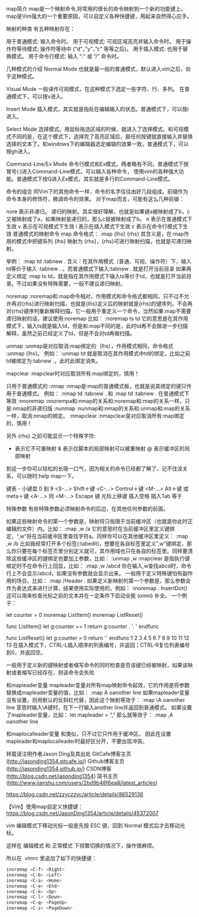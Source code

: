 map简介
map是一个映射命令,将常用的很长的命令映射到一个新的功能键上。map是Vim强大的一个重要原因，可以自定义各种快捷键，用起来自然得心应手。

映射的种类
有五种映射存在：

用于普通模式: 输入命令时。
用于可视模式: 可视区域高亮并输入命令时。
用于操作符等待模式: 操作符等待中 (“d”，”y”，”c” 等等之后)。
用于插入模式: 也用于替换模式。
用于命令行模式: 输入 “:” 或 “/” 命令时。


几种模式的介绍
Normal Mode
也就是最一般的普通模式，默认进入vim之后，处于这种模式。

Visual Mode
一般译作可视模式，在这种模式下选定一些字符、行、多列。
在普通模式下，可以按v进入。

Insert Mode
插入模式，其实就是指处在编辑输入的状态。普通模式下，可以按i进入。

Select Mode
选择模式。用鼠标拖选区域的时候，就进入了选择模式。和可视模式不同的是，在这个模式下，选择完了高亮区域后，敲任何按键就直接输入并替换选择的文本了。和windows下的编辑器选定编辑的效果一致。普通模式下，可以按gh进入。

Command-Line/Ex Mode
命令行模式和Ex模式。两者略有不同，普通模式下按冒号(:)进入Command-Line模式，可以输入各种命令，
使用vim的各种强大功能。普通模式下按Q进入Ex模式，其实就是多行的Command-Line模式。

命令的组合
同Vim下的其他命令一样，命令的名字往往由好几段组成。前缀作为命令本身的修饰符，微调命令的效果。
对于map而言，可能有这么几种前缀：

nore
表示非递归。
递归的映射。其实很好理解，也就是如果键a被映射成了b，c又被映射成了a，如果映射是递归的，那么c就被映射成了b。
n
表示在普通模式下生效
v
表示在可视模式下生效
i
表示在插入模式下生效
c
表示在命令行模式下生效
普通模式的映射命令
map
命令格式：
:map {lhs} {rhs}
其含义是，在:map作用的模式中把键系列 {lhs} 映射为 {rhs}，{rhs}可进行映射扫描，也就是可递归映射。

举例：
:map td :tabnew .<cr>
含义：在其作用模式（普通、可视、操作符）下，输入td等价于输入 :tabnew . <cr>。而普通模式下输入:tabnew . <cr>就是打开当前目录
如果再定义绑定 :map ts td，就是指在其作用模式下输入ts等价于td，也就是打开当前目录。不过如果没有特殊需要，一般不建议递归映射。

noremap
:noremap和:map命令相对，作用模式和命令格式都相同，只不过不允许再对{rhs}进行映射扫描，也就是{lhs}定义后的映射就是{rhs}的键序列，不会再对{rhs}键序列重新解释扫描。它一般用于重定义一个命令，当然如果:map不需要递归映射的话，建议使用:noremap
比如：
:noremap ts td
它的意思是在其作用模式下，输入ts就是输入td，但是和:map不同的是，此时td再不会做进一步扫描解释。虽然之前已经定义了td，但是不会对td再做扫描。

unmap
:unmap是对应取消:map绑定的｛lhs｝，作用模式相同，命令格式 :unmap {lhs}。
例如：
:unmap td
就是取消在其作用模式中td的绑定，比如之前td被绑定为:tabnew .<cr>，此时此绑定消失。

mapclear
:mapclear时对应取消所有:map绑定的，慎用！

只用于普通模式的
:nmap
:nmap是:map的普通模式板，也就是说其绑定的键只作用于普通模式。
例如：
:nmap td :tabnew .<cr> 和 :map td :tabnew .<cr> 在普通模式下等效
:nnoremap
:nnorempa和:nmap的关系和:noremap和:map的关系一样，只是:nmap的非递归版
:nunmap
:nunmap和:nmap的关系和:unmap和:map的关系一样，取消:nmap的绑定。
:nmapclear
:nmapclear是对应取消所有:map绑定的，慎用！

另外
{rhs} 之前可能显示一个特殊字符:
* 表示它不可重映射
& 表示仅脚本的局部映射可以被重映射
@ 表示缓冲区的局部映射

到这一步你可以轻松的长吸一口气，因为相关的命令已经都了解了，记不住没关系，可以随时:help map一下。

键表
<k0> - <k9> 小键盘 0 到 9
<S-...> Shift＋键
<C-...> Control＋键
<M-...> Alt＋键 或 meta＋键
<A-...> 同 <M-...>
<Esc> Escape 键
<Up> 光标上移键
<Space> 插入空格
<Tab> 插入Tab
<CR> 等于<Enter>

特殊参数
有些特殊参数必须映射命令的后边，在其他任何参数的前面。

<buffer>
<buffer>如果这些映射命令的第一个参数是<buffer>，映射将只局限于当前缓冲区（也就是你此时正编辑的文件）内。比如：
:map <buffer> ,w /a<CR>
它的意思时在当前缓冲区里定义键绑定，“,w”将在当前缓冲区里查找字符a。同样你可以在其他缓冲区里定义：
:map <buffer> ,w /b<CR>
比如我经常打开多个标签(:tabedit)，想要在各自标签里定义”,w”键绑定，那么你只要在每个标签页里分别定义就可，其作用域也只在各自的标签里。同样要清除这些缓冲区的键绑定也要加上<buffer>参数，比如：
:unmap <buffer> ,w
:mapclear <buffer>

<silent>
<silent>是指执行键绑定时不在命令行上回显，比如：
:map <silent> ,w /abcd<CR>
你在输入,w查找abcd时，命令行上不会显示/abcd，如果没有<silent>参数就会显示出来。

<special>
<special>一般用于定义特殊键怕有副作用的场合。比如：
:map <special> <F12> /Header<CR>

<expr>
<expr>. 如果定义新映射的第一个参数是<expr>，那么参数会作为表达式来进行计算，结果使用实际使用的，例如：
:inoremap <expr> . InsertDot()
这可以用来检查光标之前的文本并在一定条件下启动全能 (omni) 补全。
一个例子：

let counter = 0 
inoremap <expr> <C-L> ListItem() 
inoremap <expr> <C-R> ListReset() 

func ListItem() 
let g:counter += 1 
return g:counter . '. ' 
endfunc 

func ListReset() 
let g:counter = 0 
return '' 
endfunc 
1
2
3
4
5
6
7
8
9
10
11
12
13
在插入模式下，CTRL-L插入顺序的列表编号，并返回；CTRL-R复位列表编号到0，并返回空。

<unique>
<unique>一般用于定义新的键映射或者缩写命令的同时检查是否该键已经被映射，如果该映射或者缩写已经存在，则该命令会失败

<Leader>和mapleader变量
mapleader变量对所有map映射命令起效，它的作用是将参数<leader>替换成mapleader变量的值，比如：
:map <Leader>A oanother line<Esc>
如果mapleader变量没有设置，则用默认的反斜杠代替，因此这个映射等效于：
:map \A oanother line<Esc>
意思时输入\A键时，在下一行输入another line并返回到普通模式。
如果设置了mapleader变量，比如：
let mapleader = ","
那么就等效于：
:map ,A oanother line<Esc>

<LocalLeader>和maplocalleader变量
<LocalLeader>和<Leader>类似，只不过它只作用于缓冲区。
因此在设置mapleader和maplocalleader时最好区分开，不要出现冲突。

转载请注明作者Jason Ding及其出处
GitCafe博客主页(http://jasonding1354.gitcafe.io/)
Github博客主页(http://jasonding1354.github.io/)
CSDN博客(http://blog.csdn.net/jasonding1354)
简书主页(http://www.jianshu.com/users/2bd9b48f6ea8/latest_articles)
  
https://blog.csdn.net/zzyczzyc/article/details/86529138

  【Vim】使用map自定义快捷键：https://blog.csdn.net/JasonDing1354/article/details/45372007
  
  
  
vim 编辑模式下移动光标一般是先按 ESC 键，回到 Normal 模式后才去移动光标。

这样在 编辑模式 和 正常模式 下频繁切换的情况下，操作很麻烦。

所以在 .vimrc 里追加了如下的快捷键：
```bash
inoremap <C-f> <Right>
inoremap <C-b> <Left>
inoremap <C-a> <Home>
inoremap <C-e> <End>
inoremap <C-k> <Up>
inoremap <C-l> <Down>
inoremap <C-q> <PageUp>
inoremap <C-z> <PageDown>
```
  
